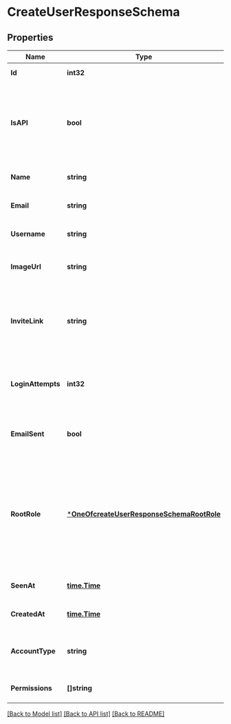 # CreateUserResponseSchema

## Properties
Name | Type | Description | Notes
------------ | ------------- | ------------- | -------------
**Id** | **int32** | The user id | [default to null]
**IsAPI** | **bool** | (Deprecated): Used internally to know which operations the user should be allowed to perform | [optional] [default to null]
**Name** | **string** | Name of the user | [optional] [default to null]
**Email** | **string** | Email of the user | [optional] [default to null]
**Username** | **string** | A unique username for the user | [optional] [default to null]
**ImageUrl** | **string** | URL used for the userprofile image | [optional] [default to null]
**InviteLink** | **string** | If the user is actively inviting other users, this is the link that can be shared with other users | [optional] [default to null]
**LoginAttempts** | **int32** | How many unsuccessful attempts at logging in has the user made | [optional] [default to null]
**EmailSent** | **bool** | Is the welcome email sent to the user or not | [optional] [default to null]
**RootRole** | [***OneOfcreateUserResponseSchemaRootRole**](OneOfcreateUserResponseSchemaRootRole.md) | Which [root role](https://docs.getunleash.io/reference/rbac#standard-roles) this user is assigned. Usually a numeric role ID, but can be a string when returning newly created user with an explicit string role. | [optional] [default to null]
**SeenAt** | [**time.Time**](time.Time.md) | The last time this user logged in | [optional] [default to null]
**CreatedAt** | [**time.Time**](time.Time.md) | The user was created at this time | [optional] [default to null]
**AccountType** | **string** | A user is either an actual User or a Service Account | [optional] [default to null]
**Permissions** | **[]string** | Deprecated | [optional] [default to null]

[[Back to Model list]](../README.md#documentation-for-models) [[Back to API list]](../README.md#documentation-for-api-endpoints) [[Back to README]](../README.md)

